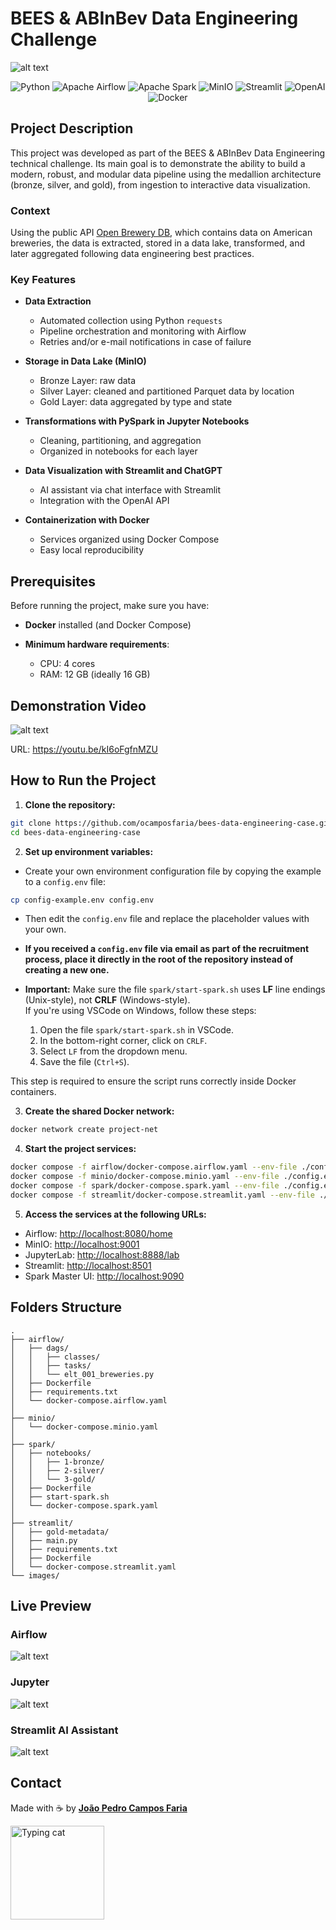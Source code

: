 
# BEES & ABInBev Data Engineering Challenge
![alt text](images/image-3.png)

<div align="center">

  <img src="https://img.shields.io/badge/Python-Language-blue?logo=python" alt="Python"/>
  <img src="https://img.shields.io/badge/Airflow-Orchestration-brightgreen?logo=apache-airflow" alt="Apache Airflow"/>
  <img src="https://img.shields.io/badge/Spark-Processing-orange?logo=apache-spark" alt="Apache Spark"/>
  <img src="https://img.shields.io/badge/MinIO-Object_Storage-red?logo=minio" alt="MinIO"/>
  <img src="https://img.shields.io/badge/Streamlit-Chat-ff4b4b?logo=streamlit" alt="Streamlit"/>
  <img src="https://img.shields.io/badge/OpenAI-API-black?logo=openai" alt="OpenAI"/>
  <img src="https://img.shields.io/badge/Docker-Compose-8e44ad?logo=docker" alt="Docker"/>

</div>


## Project Description

This project was developed as part of the BEES & ABInBev Data Engineering technical challenge. Its main goal is to demonstrate the ability to build a modern, robust, and modular data pipeline using the medallion architecture (bronze, silver, and gold), from ingestion to interactive data visualization.

### Context

Using the public API [Open Brewery DB](https://www.openbrewerydb.org/), which contains data on American breweries, the data is extracted, stored in a data lake, transformed, and later aggregated following data engineering best practices.

### Key Features

- **Data Extraction**
  - Automated collection using Python `requests`
  - Pipeline orchestration and monitoring with Airflow
  - Retries and/or e-mail notifications in case of failure

- **Storage in Data Lake (MinIO)**
  - Bronze Layer: raw data
  - Silver Layer: cleaned and partitioned Parquet data by location
  - Gold Layer: data aggregated by type and state

- **Transformations with PySpark in Jupyter Notebooks**
  - Cleaning, partitioning, and aggregation
  - Organized in notebooks for each layer

- **Data Visualization with Streamlit and ChatGPT**
  - AI assistant via chat interface with Streamlit
  - Integration with the OpenAI API

- **Containerization with Docker**
  - Services organized using Docker Compose
  - Easy local reproducibility

## Prerequisites

Before running the project, make sure you have:

- **Docker** installed (and Docker Compose)

- **Minimum hardware requirements**:
  - CPU: 4 cores
  - RAM: 12 GB (ideally 16 GB)

## Demonstration Video

![alt text](images/image.png)

URL: https://youtu.be/kI6oFgfnMZU

## How to Run the Project

1. **Clone the repository:**

```bash
git clone https://github.com/ocamposfaria/bees-data-engineering-case.git
cd bees-data-engineering-case
```

2. **Set up environment variables:**

- Create your own environment configuration file by copying the example to a `config.env` file:

```bash
cp config-example.env config.env
```

- Then edit the `config.env` file and replace the placeholder values with your own.

- **If you received a `config.env` file via email as part of the recruitment process, place it directly in the root of the repository instead of creating a new one.**

- **Important:** Make sure the file `spark/start-spark.sh` uses **LF** line endings (Unix-style), not **CRLF** (Windows-style).  
If you're using VSCode on Windows, follow these steps:

    1. Open the file `spark/start-spark.sh` in VSCode.  
    2. In the bottom-right corner, click on `CRLF`.  
    3. Select `LF` from the dropdown menu.  
    4. Save the file (`Ctrl+S`).

This step is required to ensure the script runs correctly inside Docker containers.


3. **Create the shared Docker network:**

```bash
docker network create project-net
```

4. **Start the project services:**

```bash
docker compose -f airflow/docker-compose.airflow.yaml --env-file ./config.env up --build -d
docker compose -f minio/docker-compose.minio.yaml --env-file ./config.env up --build -d
docker compose -f spark/docker-compose.spark.yaml --env-file ./config.env up --build -d
docker compose -f streamlit/docker-compose.streamlit.yaml --env-file ./config.env up --build -d
```

5. **Access the services at the following URLs:**

- Airflow: [http://localhost:8080/home](http://localhost:8080/home)
- MinIO: [http://localhost:9001](http://localhost:9001)
- JupyterLab: [http://localhost:8888/lab](http://localhost:8888/lab)  
- Streamlit: [http://localhost:8501](http://localhost:8501)  
- Spark Master UI: [http://localhost:9090](http://localhost:9090)


## Folders Structure
```
.
├── airflow/
│   ├── dags/
│   │   ├── classes/
│   │   ├── tasks/
│   │   └── elt_001_breweries.py
│   ├── Dockerfile
│   ├── requirements.txt
│   └── docker-compose.airflow.yaml
│
├── minio/
│   └── docker-compose.minio.yaml
│
├── spark/
│   ├── notebooks/
│   │   ├── 1-bronze/
│   │   ├── 2-silver/
│   │   └── 3-gold/
│   ├── Dockerfile
│   ├── start-spark.sh
│   └── docker-compose.spark.yaml
│
├── streamlit/
│   ├── gold-metadata/
│   ├── main.py
│   ├── requirements.txt
│   ├── Dockerfile
│   └── docker-compose.streamlit.yaml
└── images/

```
## Live Preview
### Airflow
![alt text](images/image-2.png)
### Jupyter
![alt text](images/image-6.png)
### Streamlit AI Assistant
![alt text](images/image-33.png)

## Contact

Made with ☕ by [**João Pedro Campos Faria**](https://www.linkedin.com/in/ocamposfaria)  

<p align="left">
  <img src="https://media.giphy.com/media/JIX9t2j0ZTN9S/giphy.gif" alt="Typing cat" width="150"/>
</p>
 